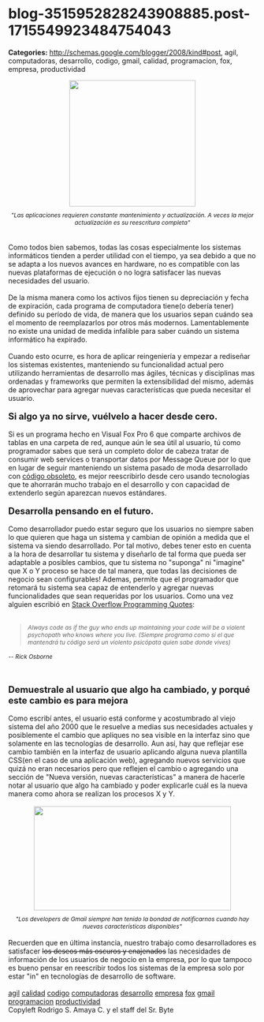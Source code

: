 # blog-3515952828243908885.post-1715549923484754043

**Categories:** http://schemas.google.com/blogger/2008/kind#post, agil, computadoras, desarrollo, codigo, gmail, calidad, programacion, fox, empresa, productividad

<div style="text-align: center;"><a onblur="try
      {parent.deselectBloggerImageGracefully();} catch(e) {}"
      href="http://4.bp.blogspot.com/_jH77WNrMVRA/Sq8nHKoeLqI/AAAAAAAAGDo/0R34Suup-zo/s1600-h/EnConstruccion.jpg"><img
      style="margin: 0px auto 10px; display: block; text-align: center; cursor: pointer; width:
      256px; height: 256px;"
      src="http://4.bp.blogspot.com/_jH77WNrMVRA/Sq8nHKoeLqI/AAAAAAAAGDo/0R34Suup-zo/s400/EnConstruccion.jpg"
      alt="" id="BLOGGER_PHOTO_ID_5381563083797704354" border="0" /></a><span
      style="font-size:85%;"><span style="font-style: italic;">"Las aplicaciones requieren
      constante mantenimiento y actualización. A veces la mejor actualización es su reescritura
      completa"</span><br /></span></div><br /><br />Como todos
      bien sabemos, todas las cosas especialmente los sistemas informáticos tienden a perder
      utilidad con el tiempo, ya sea debido a que no se adapta a los nuevos avances en hardware, no
      es compatible con las nuevas plataformas de ejecución o no logra satisfacer las nuevas
      necesidades del usuario.<br /><br />De la misma manera como los activos fijos
      tienen su depreciación y fecha de expiración, cada programa de computadora tiene(o debería
      tener) definido su período de vida, de manera que los usuarios sepan cuándo sea el momento de
      reemplazarlos por otros más modernos. Lamentablemente no existe una unidad de medida infalible
      para saber cuándo un sistema informático ha expirado.<br /><br />Cuando esto
      ocurre, es hora de aplicar reingeniería y empezar a rediseñar los sistemas existentes,
      manteniendo su funcionalidad actual pero utilizando herramientas de desarrollo mas ágiles,
      técnicas y disciplinas mas ordenadas y frameworks que permiten la extensibilidad del mismo,
      además de aprovechar para agregar nuevas características que pueda necesitar el usuario.<br
      /><br /><span style="font-size:130%;"><span style="font-weight: bold;">Si
      algo ya no sirve, vuélvelo a hacer desde cero.</span></span><br /><br
      />Si es un programa hecho en Visual Fox Pro 6 que comparte archivos de tablas en una
      carpeta de red, aunque aún le sea útil al usuario, tú como programador sabes que será un
      completo dolor de cabeza tratar de consumir web services o transportar datos por Message Queue
      por lo que en lugar de seguir manteniendo un sistema pasado de moda desarrollado con <a
      href="http://www.srbyte.com/2009/04/deprecated-code-codigo-obsoleto.html">código
      obsoleto</a>, es mejor reescribirlo desde cero usando tecnologías que te ahorrarán mucho
      trabajo en el desarrollo y con capacidad de extenderlo según aparezcan nuevos
      estándares.<br /><br /><span style="font-size:130%;"><span
      style="font-weight: bold;">Desarrolla pensando en el
      futuro.</span></span><br /><br />Como desarrollador puedo estar seguro
      que los usuarios no siempre saben lo que quieren que haga un sistema y cambian de opinión a
      medida que el sistema va siendo desarrollado. Por tal motivo, debes tener esto en cuenta a la
      hora de desarrollar tu sistema y diseñarlo de tal forma que pueda ser adaptable a posibles
      cambios, que tu sistema no "suponga" ni "imagine" que X o Y proceso se hace de tal manera, que
      todas las decisiones de negocio sean configurables! Ademas, permite que el programador que
      retomará tu sistema sea capaz de entenderlo y agregar nuevas funcionalidades que sean
      requeridas por los usuarios. Como una vez alguien escribió en <a
      href="http://stackoverflow.com/questions/58640/great-programming-quotes">Stack Overflow
      Programming Quotes</a>:<br /><br /><div style="font-style: italic;"
      class="post-text"><blockquote> <p><span style="font-size:85%;">Always
      code as if the guy who ends up maintaining your code will be a violent psychopath who knows
      where you live. (Siempre programa como si el que mantendrá tu código será un violento
      psicópata quien sabe donde vives)<br /></span></p> </blockquote>
      <p><span style="font-size:85%;">-- Rick Osborne</span></p>
      </div><br /><br /><span style="font-size:130%;"><span
      style="font-weight: bold;">Demuestrale al usuario que algo ha cambiado, y porqué este
      cambio es para mejora</span></span><br /><br />Como escribí antes, el
      usuario está conforme y acostumbrado al viejo sistema del año 2000 que le resuelve a medias
      sus necesidades actuales y posiblemente el cambio que apliques no sea visible en la interfaz
      sino que solamente en las tecnologías de desarrollo. Aun así, hay que reflejar ese cambio
      también en la interfaz de usuario aplicando alguna nueva plantilla CSS(en el caso de una
      aplicación web), agregando nuevos servicios que quizá no eran necesarios pero que reflejen el
      cambio o agregando una sección de "Nueva versión, nuevas características" a manera de hacerle
      notar al usuario que algo ha cambiado y poder explicarle cuál es la nueva manera como ahora se
      realizan los procesos X y Y.<br /><br /><div style="text-align:
      center;"><a onblur="try {parent.deselectBloggerImageGracefully();} catch(e) {}"
      href="http://4.bp.blogspot.com/_jH77WNrMVRA/Sq8X5TbVcnI/AAAAAAAAGDg/hlskcdMmvS0/s1600-h/gmailnewstuff.JPG"><img
      style="margin: 0px auto 10px; display: block; text-align: center; cursor: pointer; width:
      400px; height: 211px;"
      src="http://4.bp.blogspot.com/_jH77WNrMVRA/Sq8X5TbVcnI/AAAAAAAAGDg/hlskcdMmvS0/s400/gmailnewstuff.JPG"
      alt="" id="BLOGGER_PHOTO_ID_5381546352965939826" border="0" /></a><span
      style="font-size:85%;"><span style="font-style: italic;">"Los developers de Gmail
      siempre han tenido la bondad de notificarnos cuando hay nuevas características
      disponibles"</span></span><br /></div><br />Recuerden que en
      última instancia, nuestro trabajo como desarrolladores es satisfacer <s>los deseos más
      oscuros y enajenados</s> las necesidades de información de los usuarios de negocio en la
      empresa, por lo que tampoco es bueno pensar en reescribir todos los sistemas de la empresa
      solo por estar "in" en tecnologías de desarrollo de software.<br /><br /><a
      href="http://www.blogalaxia.com/tags/agil" rel="tag">agil</a> <a
      href="http://www.blogalaxia.com/tags/calidad" rel="tag">calidad</a> <a
      href="http://www.blogalaxia.com/tags/codigo" rel="tag">codigo</a> <a
      href="http://www.blogalaxia.com/tags/computadoras" rel="tag">computadoras</a> <a
      href="http://www.blogalaxia.com/tags/desarrollo" rel="tag">desarrollo</a> <a
      href="http://www.blogalaxia.com/tags/empresa" rel="tag">empresa</a> <a
      href="http://www.blogalaxia.com/tags/fox" rel="tag">fox</a> <a
      href="http://www.blogalaxia.com/tags/gmail" rel="tag">gmail</a> <a
      href="http://www.blogalaxia.com/tags/programacion" rel="tag">programacion</a> <a
      href="http://www.blogalaxia.com/tags/productividad"
      rel="tag">productividad</a><div class="blogger-post-footer">Copyleft Rodrigo S.
      Amaya C. y el staff del Sr. Byte</div>